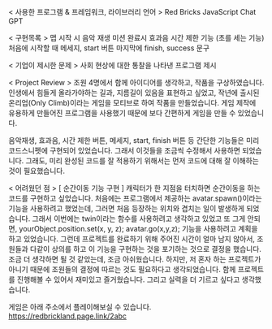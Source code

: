 < 사용한 프로그램 & 프레임워크, 라이브러리 언어 >
Red Bricks 
JavaScript 
Chat GPT 

< 구현목록 >
맵 시작 시 음악 재생 
미션 완료시 효과음 
시간 제한 기능 (초를 세는 기능)
처음에 시작할 때 메세지, start 버튼
마지막에 finish, success 문구 

< 기업이 제시한 문제 >
사회 현상에 대한 통찰을 나타낸 프로그램 제시 

< Project Review >
조원 4명에서 함께 아이디어를 생각하고, 작품을 구상하였습니다. 
인생에서 힘들게 올라가야하는 길과, 지름길이 있음을 표현하고 싶었고, 
작년에 출시된 온리업(Only Climb)이라는 게임을 모티브로 하여 작품을 만들었습니다. 
게임 제작에 유용하게 만들어진 프로그램을 사용했기 때문에 
보다 간편하게 게임을 만들 수 있었습니다. 

음악재생, 효과음, 시간 제한 버튼, 
메세지, start, finish 버튼 등 
간단한 기능들은 미리 코드스니펫에 구현되어 있었습니다. 
그래서 이것들을 조금씩 수정해서 사용하면 되었습니다. 
그래도, 미리 완성된 코드를 잘 적용하기 위해서는 
먼저 코드에 대해 잘 이해하는 것이 필요했습니다. 

< 어려웠던 점 >
[ 순간이동 기능 구현 ]
캐릭터가 한 지점을 터치하면 순간이동을 하는 코드를 구현하고 싶었습니다. 
처음에는 프로그램에서 제공하는 avatar.spawn()이라는 기능을 사용하려고 했었는데, 
그러면 처음 등장하는 위치와 겹치는 일이 발생하게 되었습니다. 
그래서 이번에는 twin이라는 함수를 사용하려고 생각하고 있었고
또 그게 안되면, yourObject.position.set(x, y, z); avatar.go(x,y,z); 
기능을 사용하려고 계획을 하고 있었습니다. 
그런데 프로젝트를 완료하기 위해 주어진 시간이 얼마 남지 않아서, 
조원들과 다같이 상의를 하고 이 기능을 구현하는 것을 포기하는 것으로 결정을 했습니다. 
조금 더 생각하면 될 것 같았는데, 조금 아쉬웠습니다. 
하지만, 저 혼자 하는 프로젝트가 아니기 때문에 조원들의 결정에 따르는 것도 필요하다고 생각되었습니다. 
함께 프로젝트를 진행해볼 수 있어서 재미있고 즐거웠습니다. 
그리고 실력을 더 기르고 싶다고 생각했습니다. 

게임은 아래 주소에서 플레이해보실 수 있습니다. 
https://redbrickland.page.link/2abc

